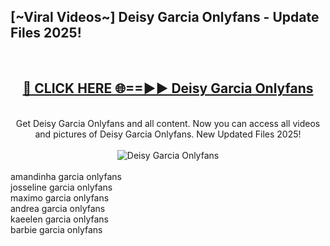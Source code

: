 <h2>[~Viral Videos~] Deisy Garcia Onlyfans - Update Files 2025!</h2>
<br>
<div align="center">
<h2><a href="https://betterlinks.top/A2PfLJ" rel="nofollow">🔴 CLICK HERE 🌐==►► Deisy Garcia Onlyfans</a></h2>
<br>
Get Deisy Garcia Onlyfans and all content. Now you can access all videos and pictures of Deisy Garcia Onlyfans. New Updated Files 2025!
<br>
<br>
<a href="https://betterlinks.top/A2PfLJ" rel="nofollow" data-target="animated-image.originalLink"><img src="https://i.ibb.co.com/WyWwxjT/player-gif2.gif" alt="Deisy Garcia Onlyfans" style="max-width: 100%; display: inline-block;" data-target="animated-image.originalImage"></a>
</div>
<br>
amandinha garcia onlyfans<br>
josseline garcia onlyfans<br>
maximo garcia onlyfans<br>
andrea garcia onlyfans<br>
kaeelen garcia onlyfans<br>
barbie garcia onlyfans